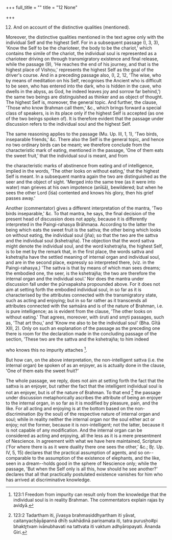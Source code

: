 +++
full_title = ""
title = "12 None"

+++


12. And on account of the distinctive qualities (mentioned).

Moreover, the distinctive qualities mentioned in the text agree only with the individual Self and the highest Self. For in a subsequent passage (I, 3, 3), 'Know the Self to be the charioteer, the body to be the chariot,' which contains the simile of the chariot, the individual soul is represented as a charioteer driving on through transmigratory existence and final release, while the passage (9), 'He reaches the end of his journey, and that is the highest place of Vishṇu,' represents the highest Self as the goal of the driver's course. And in a preceding passage also, (I, 2, 12, 'The wise, who by means of meditation on his Self, recognises the Ancient who is difficult to be seen, who has entered into the dark, who is hidden in the cave, who dwells in the abyss, as God, he indeed leaves joy and sorrow far behind,') the same two beings are distinguished as thinker and as object of thought. The highest Self is, moreover, the general topic. And further, the clause, 'Those who know Brahman call them,' &c., which brings forward a special class of speakers, is in its place only if the highest Self is accepted (as one of the two beings spoken of). It is therefore evident that the passage under discussion refers to the individual soul and the highest Self.

The same reasoning applies to the passage (Mu. Up. III, 1, 1), 'Two birds, inseparable friends,' &c. There also the Self is the general topic, and hence no two ordinary birds can be meant; we therefore conclude from the characteristic mark of eating, mentioned in the passage, 'One of them eats the sweet fruit,' that the individual soul is meant, and from

the characteristic marks of abstinence from eating and of intelligence, implied in the words, 'The other looks on without eating,' that the highest Self is meant. In a subsequent mantra again the two are distinguished as the seer and the object of sight. 'Merged into the same tree (as it were into water) man grieves at his own impotence (anīśā), bewildered; but when he sees the other Lord (īśa) contented and knows his glory, then his grief passes away.'

Another (commentator) gives a different interpretation of the mantra, 'Two birds inseparable,' &c. To that mantra, he says, the final decision of the present head of discussion does not apply, because it is differently interpreted in the Paingi-rahasya Brāhmaṇa. According to the latter the being which eats the sweet fruit is the sattva; the other being which looks on without eating, the individual soul (jña); so that the two are the sattva and the individual soul (kshetrajña). The objection that the word sattva might denote the individual soul, and the word kshetrajña, the highest Self, is to be met by the remark that, in the first place, the words sattva and kshetrajña have the settled meaning of internal organ and individual soul, and are in the second place, expressly so interpreted there, (viz. in the Paingi-rahasya,) 'The sattva is that by means of which man sees dreams; the embodied one, the seer, is the kshetrajña; the two are therefore the internal organ and the individual soul.' Nor does the mantra under discussion fall under the pūrvapaksha propounded above. For it does not aim at setting forth the embodied individual soul, in so far as it is characterised by the attributes connected with the transmigratory state, such as acting and enjoying; but in so far rather as it transcends all attributes connected with the saṁsāra and is of the nature of Brahman, i.e. is pure intelligence; as is evident from the clause, 'The other looks on without eating.' That agrees, moreover, with śruti and smr̥ti passages, such as, 'That art thou,' and 'Know me also to be the individual soul' (Bha. Gītā XIII, 2). Only on such an explanation of the passage as the preceding one there is room for the declaration made in the concluding passage of the section, 'These two are the sattva and the kshetrajña; to him indeed

who knows this no impurity attaches [^fn_146].

But how can, on the above interpretation, the non-intelligent sattva (i.e. the internal organ) be spoken of as an enjoyer, as is actually done in the clause, 'One of them eats the sweet fruit?'

The whole passage, we reply, does not aim at setting forth the fact that the sattva is an enjoyer, but rather the fact that the intelligent individual soul is not an enjoyer, but is of the nature of Brahman. To that end [^fn_147] the passage under discussion metaphorically ascribes the attribute of being an enjoyer to the internal organ, in so far as it is modified by pleasure, pain, and the like. For all acting and enjoying is at the bottom based on the non-discrimination (by the soul) of the respective nature of internal organ and soul; while in reality neither the internal organ nor the soul either act or enjoy; not the former, because it is non-intelligent; not the latter, because it is not capable of any modification. And the internal organ can be considered as acting and enjoying, all the less as it is a mere presentment of Nescience. In agreement with what we have here maintained, Scripture ('For where there is as it were duality there one sees the other,' &c.; Br̥. Up. IV, 5, 15) declares that the practical assumption of agents, and so on--comparable to the assumption of the existence of elephants, and the like, seen in a dream--holds good in the sphere of Nescience only; while the passage, 'But when the Self only is all this, how should he see another?' declares that all that practically postulated existence vanishes for him who has arrived at discriminative knowledge.

[^fn_146]: 123:1 Freedom from impurity can result only from the knowledge that the individual soul is in reality Brahman. The commentators explain rajas by avidyā.

[^fn_147]: 123:2 Tadartham iti, jīvasya brahmasiddhyartham iti yāvat, caitanyacḥāyāpannā dhīḥ sukhādinā pariṇamata iti, tatra purusho#pi bhaktr̥tvam ivānubhavati na tattvata iti vaktum adhyāropayati. Ānanda Giri.

